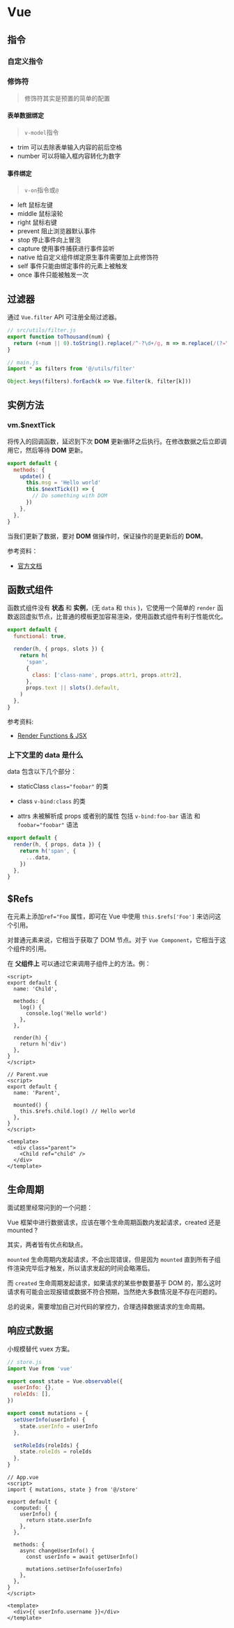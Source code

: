 # Vue

## 指令

### 自定义指令

### 修饰符

> 修饰符其实是预置的简单的配置

#### 表单数据绑定

> `v-model`指令

- trim 可以去除表单输入内容的前后空格
- number 可以将输入框内容转化为数字

#### 事件绑定

> `v-on`指令或`@`

- left 鼠标左键
- middle 鼠标滚轮
- right 鼠标右键
- prevent 阻止浏览器默认事件
- stop 停止事件向上冒泡
- capture 使用事件捕获进行事件监听
- native 给自定义组件绑定原生事件需要加上此修饰符
- self 事件只能由绑定事件的元素上被触发
- once 事件只能被触发一次

## 过滤器

通过 `Vue.filter` API 可注册全局过滤器。

```js
// src/utils/filter.js
export function toThousand(num) {
  return (+num || 0).toString().replace(/^-?\d+/g, m => m.replace(/(?=\B(\d{3})+$)/g, ','))
}
```

```js
// main.js
import * as filters from '@/utils/filter'

Object.keys(filters).forEach(k => Vue.filter(k, filter[k]))
```

## 实例方法

### vm.\$nextTick

将传入的回调函数，延迟到下次 **DOM** 更新循环之后执行。在修改数据之后立即调用它，然后等待 **DOM** 更新。

```js
export default {
  methods: {
    update() {
      this.msg = 'Hello world'
      this.$nextTick(() => {
        // Do something with DOM
      })
    },
  },
}
```

当我们更新了数据，要对 **DOM** 做操作时，保证操作的是更新后的 **DOM**。

参考资料：

- [官方文档](https://cn.vuejs.org/v2/api/#vm-nextTick)

## 函数式组件

函数式组件没有 **状态** 和 **实例**，(无 `data` 和 `this` )，它使用一个简单的 `render` 函数返回虚拟节点，比普通的模板更加容易渲染，使用函数式组件有利于性能优化。

```js
export default {
  functional: true,

  render(h, { props, slots }) {
    return h(
      'span',
      {
        class: ['class-name', props.attr1, props.attr2],
      },
      props.text || slots().default,
    )
  },
}
```

参考资料:

- [Render Functions & JSX](https://vuejs.org/v2/guide/render-function.html)

### 上下文里的 data 是什么

data 包含以下几个部分：

- staticClass `class="foobar"` 的类

- class `v-bind:class` 的类

- attrs 未被解析成 props 或者别的属性 包括 `v-bind:foo-bar` 语法 和 `foobar="foobar"` 语法

```js
export default {
  render(h, { props, data }) {
    return h('span', {
      ...data,
    })
  },
}
```

## \$Refs

在元素上添加`ref="Foo` 属性，即可在 Vue 中使用 `this.$refs['Foo']` 来访问这个引用。

对普通元素来说，它相当于获取了 DOM 节点。对于 `Vue Component`，它相当于这个组件的引用。

在 **父组件上** 可以通过它来调用子组件上的方法。例：

```vue
<script>
export default {
  name: 'Child',

  methods: {
    log() {
      console.log('Hello world')
    },
  },

  render(h) {
    return h('div')
  },
}
</script>

// Parent.vue
<script>
export default {
  name: 'Parent',

  mounted() {
    this.$refs.child.log() // Hello world
  },
}
</script>

<template>
  <div class="parent">
    <Child ref="child" />
  </div>
</template>
```

## 生命周期

面试题里经常问到的一个问题：

Vue 框架中进行数据请求，应该在哪个生命周期函数内发起请求，created 还是 mounted ?

其实，两者皆有优点和缺点。

`mounted` 生命周期内发起请求，不会出现错误，但是因为 `mounted` 直到所有子组件渲染完毕后才触发，所以请求发起的时间会略滞后。

而 `created` 生命周期发起请求，如果请求的某些参数要基于 DOM 的，那么这时请求有可能会出现报错或数据不符合预期，当然绝大多数情况是不存在问题的。

总的说来，需要增加自己对代码的掌控力，合理选择数据请求的生命周期。

## 响应式数据

小规模替代 vuex 方案。

```js
// store.js
import Vue from 'vue'

export const state = Vue.observable({
  userInfo: {},
  roleIds: [],
})

export const mutations = {
  setUserInfo(userInfo) {
    state.userInfo = userInfo
  },

  setRoleIds(roleIds) {
    state.roleIds = roleIds
  },
}
```

```vue
// App.vue
<script>
import { mutations, state } from '@/store'

export default {
  computed: {
    userInfo() {
      return state.userInfo
    },
  },

  methods: {
    async changeUserInfo() {
      const userInfo = await getUserInfo()

      mutations.setUserInfo(userInfo)
    },
  },
}
</script>

<template>
  <div>{{ userInfo.username }}</div>
</template>
```

